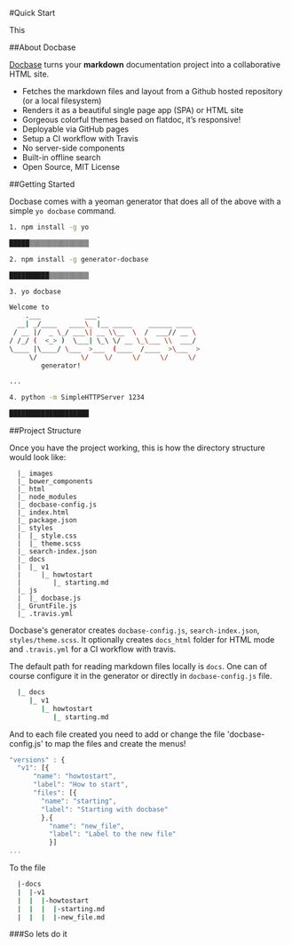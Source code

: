 #Quick Start

This 

##About Docbase

[Docbase](https://github.com/appbaseio/Docbase) turns your **markdown** documentation project into a collaborative HTML site.

* Fetches the markdown files and layout from a Github hosted repository (or a local filesystem)
* Renders it as a beautiful single page app (SPA) or HTML site
* Gorgeous colorful themes based on flatdoc, it’s responsive!
* Deployable via GitHub pages
* Setup a CI workflow with Travis
* No server-side components
* Built-in offline search
* Open Source, MIT License

##Getting Started

Docbase comes with a yeoman generator that does all of the above with a simple ``yo docbase`` command.

```bash
1. npm install -g yo

█████▒▒▒▒▒▒▒▒▒▒▒▒▒▒▒

2. npm install -g generator-docbase

██████████▒▒▒▒▒▒▒▒▒▒

3. yo docbase

Welcome to
    .___           ___.
  __| _/____   ____\_ |__ _____    ______ ____
 / __ |/  _ \_/ ___\| __ \\__  \  /  ___// __ \
/ /_/ (  <_> )  \___| \_\ \/ __ \_\___ \\  ___/
\____ |\____/ \___  >___  (____  /____  >\___  >
     \/           \/    \/     \/     \/     \/
        generator!

...

4. python -m SimpleHTTPServer 1234

████████████████████
```

##Project Structure

Once you have the project working, this is how the directory structure would look like:

```
  |_ images
  |_ bower_components
  |_ html
  |_ node_modules
  |_ docbase-config.js
  |_ index.html
  |_ package.json
  |_ styles
  |  |_ style.css
  |  |_ theme.scss
  |_ search-index.json
  |_ docs
  |  |_ v1
  |     |_ howtostart
  |        |_ starting.md
  |_ js
  |  |_ docbase.js
  |_ GruntFile.js
  |_ .travis.yml
```

Docbase's generator creates ``docbase-config.js``, ``search-index.json``, ``styles/theme.scss``. It optionally creates ``docs_html`` folder for HTML mode and ``.travis.yml`` for a CI workflow with travis.

The default path for reading markdown files locally is ``docs``. One can of course configure it in the generator or directly in ``docbase-config.js`` file.

```bash
  |_ docs
     |_ v1
        |_ howtostart
           |_ starting.md
```
And to each file created you need to add or change the file 'docbase-config.js' to map the files and create the menus!

```javascript
"versions" : {
  "v1": [{
      "name": "howtostart",
      "label": "How to start",
      "files": [{
        "name": "starting",
        "label": "Starting with docbase"
        },{
          "name": "new_file",
          "label": "Label to the new file"
          }]
...
```
To the file
```bash
  |-docs
  |  |-v1
  |  |  |-howtostart
  |  |  |  |-starting.md
  |  |  |  |-new_file.md
```
###So lets do it
